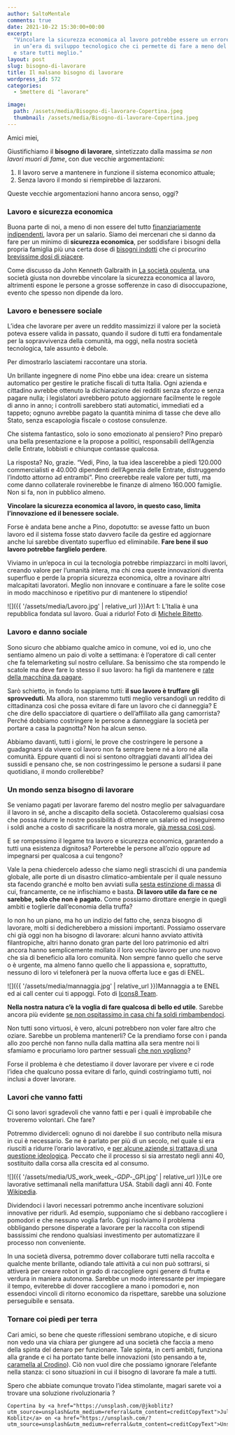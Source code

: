 ```yaml
---
author: SaltoMentale
comments: true
date: 2021-10-22 15:30:00+00:00
excerpt:
  "Vincolare la sicurezza economica al lavoro potrebbe essere un errore: viviamo
  in un’era di sviluppo tecnologico che ci permette di fare a meno del lavoro umano
  e stare tutti meglio."
layout: post
slug: bisogno-di-lavorare
title: Il malsano bisogno di lavorare
wordpress_id: 572
categories:
  - Smettere di "lavorare"

image:
  path: /assets/media/Bisogno-di-lavorare-Copertina.jpeg
  thumbnail: /assets/media/Bisogno-di-lavorare-Copertina.jpeg
---
```


Amici miei,

Giustifichiamo il **bisogno di lavorare**, sintetizzato dalla massima _se non lavori muori di fame_, con due vecchie argomentazioni:

1. Il lavoro serve a mantenere in funzione il sistema economico attuale;
2. Senza lavoro il mondo si riempirebbe di lazzaroni.

Queste vecchie argomentazioni hanno ancora senso, oggi?

### Lavoro e sicurezza economica

Buona parte di noi, a meno di non essere del tutto [finanziariamente indipendenti](/indipendenza-finanziaria/), lavora per un salario. Siamo dei mercenari che si danno da fare per un minimo di **sicurezza economica**, per soddisfare i bisogni della propria famiglia più una certa dose di [bisogni indotti](/ricchi-sfondati/) che ci procurino [brevissime dosi di piacere](/adattamento-edonistico/).

Come discusso da John Kenneth Galbraith in [La società opulenta](/la-societa-opulenta/), una società giusta non dovrebbe vincolare la sicurezza economica al lavoro, altrimenti espone le persone a grosse sofferenze in caso di disoccupazione, evento che spesso non dipende da loro.

### Lavoro e benessere sociale

L’idea che lavorare per avere un reddito massimizzi il valore per la società poteva essere valida in passato, quando il sudore di tutti era fondamentale per la sopravvivenza della comunità, ma oggi, nella nostra società tecnologica, tale assunto è debole.

Per dimostrarlo lasciatemi raccontare una storia.

Un brillante ingegnere di nome Pino ebbe una idea: creare un sistema automatico per gestire le pratiche fiscali di tutta Italia. Ogni azienda e cittadino avrebbe ottenuto la dichiarazione dei redditi senza sforzo e senza pagare nulla; i legislatori avrebbero potuto aggiornare facilmente le regole di anno in anno; i controlli sarebbero stati automatici, immediati ed a tappeto; ognuno avrebbe pagato la quantità minima di tasse che deve allo Stato, senza escapologia fiscale o costose consulenze.

Che sistema fantastico, solo io sono emozionato al pensiero? Pino preparò una bella presentazione e la propose a politici, responsabili dell’Agenzia delle Entrate, lobbisti e chiunque contasse qualcosa.

La risposta? No, grazie. “Vedi, Pino, la tua idea lascerebbe a piedi 120.000 commercialisti e 40.000 dipendenti dell’Agenzia delle Entrate, distruggendo l’indotto attorno ad entrambi”. Pino creerebbe reale valore per tutti, ma come danno collaterale rovinerebbe le finanze di almeno 160.000 famiglie. Non si fa, non in pubblico almeno.

**Vincolare la sicurezza economica al lavoro, in questo caso, limita l’innovazione ed il benessere sociale.**

Forse è andata bene anche a Pino, dopotutto: se avesse fatto un buon lavoro ed il sistema fosse stato davvero facile da gestire ed aggiornare anche lui sarebbe diventato superfluo ed eliminabile. **Fare bene il suo lavoro potrebbe farglielo perdere**.

Viviamo in un’epoca in cui la tecnologia potrebbe rimpiazzarci in molti lavori, creando valore per l’umanità intera, ma chi crea queste innovazioni diventa superfluo e perde la propria sicurezza economica, oltre a rovinare altri malcapitati lavoratori. Meglio non innovare e continuare a fare le solite cose in modo macchinoso e ripetitivo pur di mantenere lo stipendio!

![]({{ '/assets/media/Lavoro.jpg' | relative_url }})Art 1: L’Italia è una repubblica fondata sul lavoro. Guai a ridurlo! Foto di [Michele Bitetto](https://unsplash.com/@michelebit_?utm_source=unsplash&utm_medium=referral&utm_content=creditCopyText).

### Lavoro e danno sociale

Sono sicuro che abbiamo qualche amico in comune, voi ed io, uno che sentiamo almeno un paio di volte a settimana: è l’operatore di call center che fa telemarketing sul nostro cellulare. Sa benissimo che sta rompendo le scatole ma deve fare lo stesso il suo lavoro: ha figli da mantenere e [rate della macchina da pagare](/stai-regalandoti-carbone/).

Sarò schietto, in fondo lo sappiamo tutti: **il suo lavoro è truffare gli sprovveduti**. Ma allora, non staremmo tutti meglio versandogli un reddito di cittadinanza così che possa evitare di fare un lavoro che ci danneggia? E che dire dello spacciatore di quartiere o dell’affiliato alla gang camorrista? Perché dobbiamo costringere le persone a danneggiare la società per portare a casa la pagnotta? Non ha alcun senso.

Abbiamo davanti, tutti i giorni, le prove che costringere le persone a guadagnarsi da vivere col lavoro non fa sempre bene né a loro né alla comunità. Eppure quanti di noi si sentono oltraggiati davanti all’idea dei sussidi e pensano che, se non costringessimo le persone a sudarsi il pane quotidiano, il mondo crollerebbe?

### Un mondo senza bisogno di lavorare

Se veniamo pagati per lavorare faremo del nostro meglio per salvaguardare il lavoro in sé, anche a discapito della società. Ostacoleremo qualsiasi cosa che possa ridurre le nostre possibilità di ottenere un salario ed inseguiremo i soldi anche a costo di sacrificare la nostra morale, [già messa così così](/doppio-standard/).

E se rompessimo il legame tra lavoro e sicurezza economica, garantendo a tutti una esistenza dignitosa? Porterebbe le persone all’ozio oppure ad impegnarsi per qualcosa a cui tengono?

Vale la pena chiedercelo adesso che siamo negli strascichi di una pandemia globale, alle porte di un disastro climatico-ambientale per il quale nessuno sta facendo granché e molto ben avviati sulla [sesta estinzione di massa](https://it.wikipedia.org/wiki/Estinzione_dell%27Olocene) di cui, francamente, ce ne infischiamo e basta. **Di lavoro utile da fare ce ne sarebbe, solo che non è pagato.** Come possiamo dirottare energie in quegli ambiti e toglierle dall’economia della truffa?

Io non ho un piano, ma ho un indizio del fatto che, senza bisogno di lavorare, molti si dedicherebbero a missioni importanti. Possiamo osservare chi già oggi non ha bisogno di lavorare: alcuni hanno avviato attività filantropiche, altri hanno donato gran parte del loro patrimonio ed altri ancora hanno semplicemente mollato il loro vecchio lavoro per uno nuovo che sia di beneficio alla loro comunità. Non sempre fanno quello che serve o è urgente, ma almeno fanno quello che li appassiona e, soprattutto, nessuno di loro vi telefonerà per la nuova offerta luce e gas di ENEL.

![]({{ '/assets/media/mannaggia.jpg' | relative_url }})Mannaggia a te ENEL ed ai call center cui ti appoggi. Foto di [Icons8 Team](https://unsplash.com/@icons8?utm_source=unsplash&utm_medium=referral&utm_content=creditCopyText).

**Nella nostra natura c’è la voglia di fare qualcosa di bello ed utile**. Sarebbe ancora più evidente [se non ospitassimo in casa chi fa soldi rimbambendoci](/televisione-quanto-costa-davvero/).

Non tutti sono virtuosi, è vero, alcuni potrebbero non voler fare altro che oziare. Sarebbe un problema mantenerli? Ce la prendiamo forse con i panda allo zoo perché non fanno nulla dalla mattina alla sera mentre noi li sfamiamo e procuriamo loro partner sessuali [che non vogliono](https://www.pandasinternational.org/program-areas-2/captive-breeding-program/)?

Forse il problema è che detestiamo il dover lavorare per vivere e ci rode l’idea che qualcuno possa evitare di farlo, quindi costringiamo tutti, noi inclusi a dover lavorare.

### Lavori che vanno fatti

Ci sono lavori sgradevoli che vanno fatti e per i quali è improbabile che troveremo volontari. Che fare?

Potremmo dividerceli: ognuno di noi darebbe il suo contributo nella misura in cui è necessario. Se ne è parlato per più di un secolo, nel quale si era riusciti a ridurre l’orario lavorativo, e [per alcune aziende si trattava di una questione ideologica](https://www.jstor.org/stable/3116979). Peccato che il processo si sia arrestato negli anni 40, sostituito dalla corsa alla crescita ed al consumo.

![]({{ '/assets/media/US_work_week_-_GDP_-_GPI.jpg' | relative_url }})Le ore lavorative settimanali nella manifattura USA. Stabili dagli anni 40. Fonte [Wikipedia](https://en.wikipedia.org/wiki/Working_time).

Dividendoci i lavori necessari potremmo anche incentivare soluzioni innovative per ridurli. Ad esempio, supponiamo che si debbano raccogliere i pomodori e che nessuno voglia farlo. Oggi risolviamo il problema obbligando persone disperate a lavorare per la raccolta con stipendi bassissimi che rendono qualsiasi investimento per automatizzare il processo non conveniente.

In una società diversa, potremmo dover collaborare tutti nella raccolta e qualche mente brillante, odiando tale attività a cui non può sottrarsi, si attiverà per creare robot in grado di raccogliere ogni genere di frutta e verdura in maniera autonoma. Sarebbe un modo interessante per impiegare il tempo, eviterebbe di dover raccogliere a mano i pomodori e, non essendoci vincoli di ritorno economico da rispettare, sarebbe una soluzione perseguibile e sensata.

### Tornare coi piedi per terra

Cari amici, so bene che queste riflessioni sembrano utopiche, e di sicuro non vedo una via chiara per giungere ad una società che faccia a meno della spinta del denaro per funzionare. Tale spinta, in certi ambiti, funziona alla grande e ci ha portato tante belle innovazioni (sto pensando a te, [caramella al Crodino](https://www.lecrodine.it/)). Ciò non vuol dire che possiamo ignorare l’elefante nella stanza: ci sono situazioni in cui il bisogno di lavorare fa male a tutti.

Spero che abbiate comunque trovato l’idea stimolante, magari sarete voi a trovare una soluzione rivoluzionaria ?

    Copertina by <a href="https://unsplash.com/@jkoblitz?utm_source=unsplash&utm_medium=referral&utm_content=creditCopyText">Julia Koblitz</a> on <a href="https://unsplash.com/?utm_source=unsplash&utm_medium=referral&utm_content=creditCopyText">Unsplash</a>
